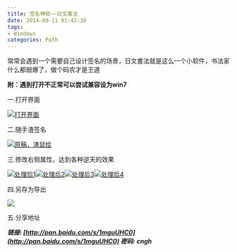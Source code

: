 ```yaml
---
title: 签名神软——日文書法
date: 2014-09-11 01:42:38
tags:
- Windows
categories: Path
---
```


常常会遇到一个需要自己设计签名的场景，日文書法就是这么一个小软件，书法家什么都弱爆了，做个码农才是王道

**附：遇到打开不正常可以尝试兼容设为win7**

一.打开界面

[![打开界面](http://m2.img.srcdd.com/farm5/d/2014/0911/09/107FE4F3B3A4CEACD63ACCEF9208C6B5_LARGE_1223_922.jpeg)](http://m2.img.srcdd.com/farm5/d/2014/0911/09/107FE4F3B3A4CEACD63ACCEF9208C6B5_LARGE_1223_922.jpeg)

二.随手渣签名

[![原稿，渣鼠绘](http://m1.img.srcdd.com/farm5/d/2014/0911/09/54DA3A742C70EC65B635E62BA91E9250_LARGE_751_854.jpeg)](http://m1.img.srcdd.com/farm5/d/2014/0911/09/54DA3A742C70EC65B635E62BA91E9250_LARGE_751_854.jpeg)

三.修改右侧属性，达到各种逆天的效果

[![处理后1](http://m1.img.srcdd.com/farm4/d/2014/0911/09/7A47AF7F9DD6016AFC389C641E5DFF5A_LARGE_751_854.jpeg)](http://m1.img.srcdd.com/farm4/d/2014/0911/09/7A47AF7F9DD6016AFC389C641E5DFF5A_LARGE_751_854.jpeg)[![处理后2](http://m1.img.srcdd.com/farm5/d/2014/0911/09/9C65ACA7ADDA0DB70E7F725966D590C4_LARGE_751_854.jpeg)](http://m1.img.srcdd.com/farm5/d/2014/0911/09/9C65ACA7ADDA0DB70E7F725966D590C4_LARGE_751_854.jpeg)[![处理后3](http://m1.img.srcdd.com/farm5/d/2014/0911/09/6AC8ADB4A02F2F562919EE2BBA20FFD4_LARGE_751_854.jpeg)](http://m1.img.srcdd.com/farm5/d/2014/0911/09/6AC8ADB4A02F2F562919EE2BBA20FFD4_LARGE_751_854.jpeg)[![处理后4](http://m2.img.srcdd.com/farm4/d/2014/0911/09/6113D423636C6082F204CAF349192451_LARGE_751_854.jpeg)](http://m2.img.srcdd.com/farm4/d/2014/0911/09/6113D423636C6082F204CAF349192451_LARGE_751_854.jpeg)

四.另存为导出

![](http://m3.img.srcdd.com/farm5/d/2014/0911/09/861469B90B7065BBE1F4EFAC00F72AF9_LARGE_1226_924.jpeg)

五.分享地址

_**链接: [http://pan.baidu.com/s/1mguUHC0](http://pan.baidu.com/s/1mguUHC0) 密码: cngh**_
